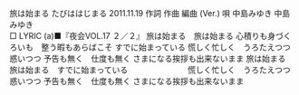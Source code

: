 旅は始まる
たびははじまる
2011.11.19
作詞  作曲  編曲 (Ver.)   唄
中島みゆき   中島みゆき        
□ LYRIC (a)■『夜会VOL.17 ２／２』
旅は始まる　旅は始まる
心積りも身づくろいも　整う暇もあらばこそ
すでに始まっている
慌しく忙しく　うろたえつつ惑いつつ
予告も無く　仕度も無く
さまになる挨拶も出来ないまま
旅は始まる　旅は始まる　すでに始まっている
　　　　　　　
慌しく忙しく　うろたえつつ惑いつつ
予告も無く　仕度も無く
さまになる挨拶も出来ないまま